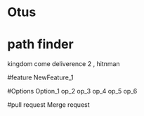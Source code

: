 # Otus

# path finder

kingdom come deliverence 2 , hitnman

#feature
NewFeature_1

#Options
Option_1
op_2
op_3
op_4
op_5
op_6

#pull request
Merge request